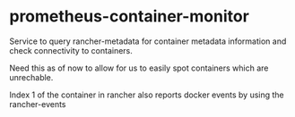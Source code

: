 # prometheus-container-monitor

Service to query rancher-metadata for container metadata information and check connectivity to containers.

Need this as of now to allow for us to easily spot containers which are unrechable.

Index 1 of the container in rancher also reports docker events by using the rancher-events
